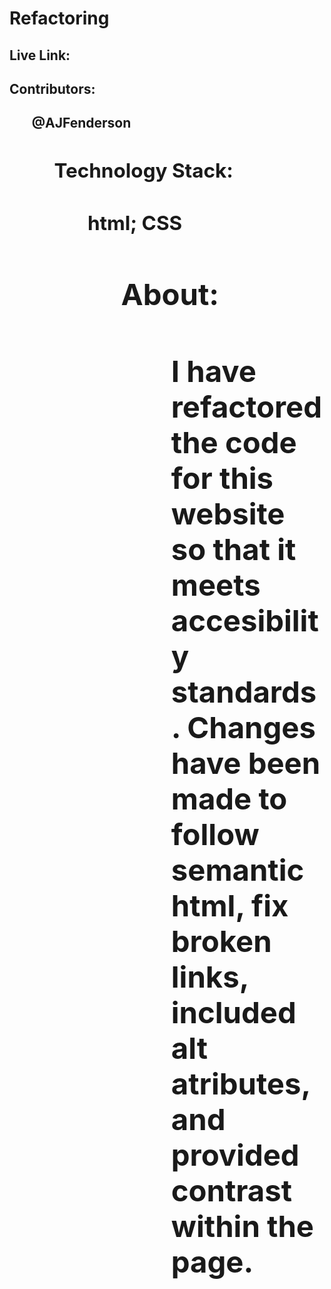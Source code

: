 # Refactoring

<h2> Live Link: <h2>

<h2> Contributors: <h2>
    <ul> @AJFenderson <ul>

<h2> Technology Stack: <h2>
    <ul> html; CSS <ul>

<h2> About: <h2>
    <ul> I have refactored the code for this website so that it meets accesibility standards. Changes have been made to follow semantic html, fix broken links, included alt atributes, and provided contrast within the page. <ul> 


